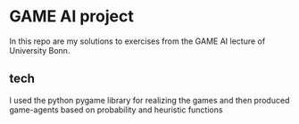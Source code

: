 # GAME AI project

In this repo are my solutions to exercises from the GAME AI lecture of University Bonn.


## tech

I used the python pygame library for realizing the games
and then produced game-agents based on probability and heuristic functions
